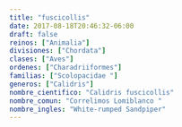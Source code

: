 ```yaml
---
title: "fuscicollis"
date: 2017-08-18T20:46:32-06:00
draft: false
reinos: ["Animalia"]
divisiones: ["Chordata"]
clases: ["Aves"]
ordenes: ["Charadriiformes"]
familias: ["Scolopacidae "]
generos: ["Calidris"]
nombre_cientifico: "Calidris fuscicollis"
nombre_comun: "Correlimos Lomiblanco "
nombre_ingles: "White-rumped Sandpiper"
---
```

